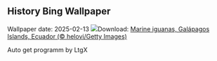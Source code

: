 ## History Bing Wallpaper
Wallpaper date: 2025-02-13
![](https://www.bing.com/th?id=OHR.GalapagosIguana_EN-CA9835077586_UHD.jpg&w=1000)Download: [Marine iguanas, Galápagos Islands, Ecuador (© helovi/Getty Images)](https://www.bing.com/th?id=OHR.GalapagosIguana_EN-CA9835077586_UHD.jpg)

Auto get programm by LtgX
